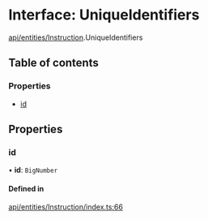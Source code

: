 # Interface: UniqueIdentifiers

[api/entities/Instruction](../wiki/api.entities.Instruction).UniqueIdentifiers

## Table of contents

### Properties

- [id](../wiki/api.entities.Instruction.UniqueIdentifiers#id)

## Properties

### id

• **id**: `BigNumber`

#### Defined in

[api/entities/Instruction/index.ts:66](https://github.com/PolymeshAssociation/polymesh-sdk/blob/95e180d2/src/api/entities/Instruction/index.ts#L66)
